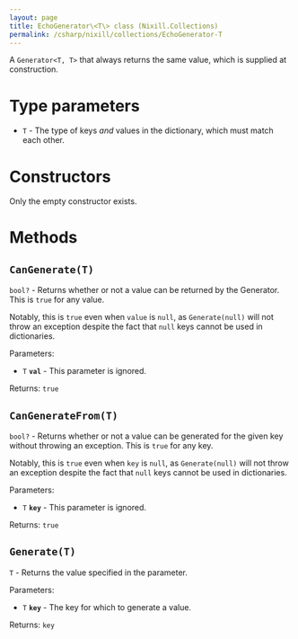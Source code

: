 ```yaml
---
layout: page
title: EchoGenerator\<T\> class (Nixill.Collections)
permalink: /csharp/nixill/collections/EchoGenerator-T
---
```


A `Generator<T, T>` that always returns the same value, which is supplied at construction.

# Type parameters
- `T` - The type of keys *and* values in the dictionary, which must match each other.

# Constructors
Only the empty constructor exists.

# Methods
## `CanGenerate(T)`
`bool?` - Returns whether or not a value can be returned by the Generator. This is `true` for any value.

Notably, this is `true` even when `value` is `null`, as `Generate(null)` will not throw an exception despite the fact that `null` keys cannot be used in dictionaries.

Parameters:
- `T` **`val`** - This parameter is ignored.

Returns: `true`

## `CanGenerateFrom(T)`
`bool?` - Returns whether or not a value can be generated for the given key without throwing an exception. This is `true` for any key.

Notably, this is `true` even when `key` is `null`, as `Generate(null)` will not throw an exception despite the fact that `null` keys cannot be used in dictionaries.

Parameters:
- `T` **`key`** - This parameter is ignored.

Returns: `true`

## `Generate(T)`
`T` - Returns the value specified in the parameter.

Parameters:
- `T` **`key`** - The key for which to generate a value.

Returns: `key`